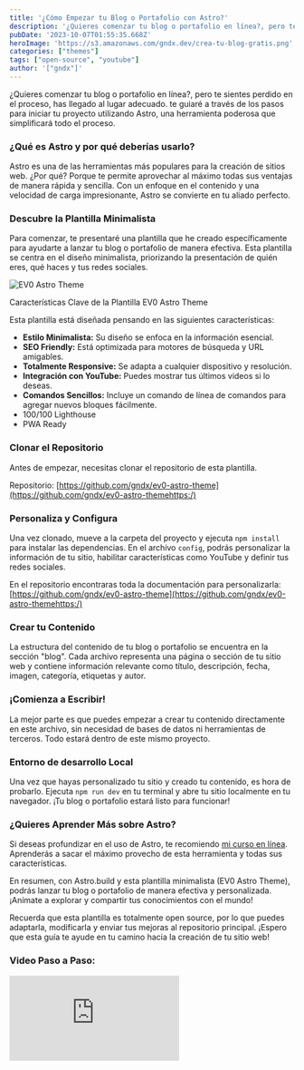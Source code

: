 ```yaml
---
title: '¿Cómo Empezar tu Blog o Portafolio con Astro?'
description: '¿Quieres comenzar tu blog o portafolio en línea?, pero te sientes perdido en el proceso, has llegado al lugar adecuado. te guiaré a través de los pasos para iniciar tu proyecto utilizando Astro, una herramienta poderosa que simplificará todo el proceso.'
pubDate: '2023-10-07T01:55:35.668Z'
heroImage: 'https://s3.amazonaws.com/gndx.dev/crea-tu-blog-gratis.png'
categories: ["themes"]
tags: ["open-source", "youtube"]
author: '["gndx"]'
---
```

¿Quieres comenzar tu blog o portafolio en línea?, pero te sientes perdido en el proceso, has llegado al lugar adecuado. te guiaré a través de los pasos para iniciar tu proyecto utilizando Astro, una herramienta poderosa que simplificará todo el proceso.

### ¿Qué es Astro y por qué deberías usarlo?

Astro es una de las herramientas más populares para la creación de sitios web. ¿Por qué? Porque te permite aprovechar al máximo todas sus ventajas de manera rápida y sencilla. Con un enfoque en el contenido y una velocidad de carga impresionante, Astro se convierte en tu aliado perfecto.

### Descubre la Plantilla Minimalista

Para comenzar, te presentaré una plantilla que he creado específicamente para ayudarte a lanzar tu blog o portafolio de manera efectiva. Esta plantilla se centra en el diseño minimalista, priorizando la presentación de quién eres, qué haces y tus redes sociales.

![EV0 Astro Theme](https://s3.amazonaws.com/gndx.dev/ev0-astro-theme.png)

Características Clave de la Plantilla EV0 Astro Theme

Esta plantilla está diseñada pensando en las siguientes características:

- **Estilo Minimalista:** Su diseño se enfoca en la información esencial.
- **SEO Friendly:** Está optimizada para motores de búsqueda y URL amigables.
- **Totalmente Responsive:** Se adapta a cualquier dispositivo y resolución.
- **Integración con YouTube:** Puedes mostrar tus últimos videos si lo deseas.
- **Comandos Sencillos:** Incluye un comando de línea de comandos para agregar nuevos bloques fácilmente.
- 100/100 Lighthouse
- PWA Ready

### Clonar el Repositorio

Antes de empezar, necesitas clonar el repositorio de esta plantilla.

Repositorio: [https://github.com/gndx/ev0-astro-theme](https://github.com/gndx/ev0-astro-themehttps:/)

### Personaliza y Configura

Una vez clonado, mueve a la carpeta del proyecto y ejecuta `npm install` para instalar las dependencias. En el archivo `config`, podrás personalizar la información de tu sitio, habilitar características como YouTube y definir tus redes sociales.

En el repositorio encontraras toda la documentación para personalizarla:[https://github.com/gndx/ev0-astro-theme](https://github.com/gndx/ev0-astro-themehttps:/)

### Crear tu Contenido

La estructura del contenido de tu blog o portafolio se encuentra en la sección "blog". Cada archivo representa una página o sección de tu sitio web y contiene información relevante como título, descripción, fecha, imagen, categoría, etiquetas y autor.

### ¡Comienza a Escribir!

La mejor parte es que puedes empezar a crear tu contenido directamente en este archivo, sin necesidad de bases de datos ni herramientas de terceros. Todo estará dentro de este mismo proyecto.

### Entorno de desarrollo Local

Una vez que hayas personalizado tu sitio y creado tu contenido, es hora de probarlo. Ejecuta `npm run dev` en tu terminal y abre tu sitio localmente en tu navegador. ¡Tu blog o portafolio estará listo para funcionar!

### ¿Quieres Aprender Más sobre Astro?

Si deseas profundizar en el uso de Astro, te recomiendo [mi curso en línea](https://platzi.com/astro). Aprenderás a sacar el máximo provecho de esta herramienta y todas sus características.

En resumen, con Astro.build y esta plantilla minimalista (EV0 Astro Theme), podrás lanzar tu blog o portafolio de manera efectiva y personalizada. ¡Anímate a explorar y compartir tus conocimientos con el mundo!

Recuerda que esta plantilla es totalmente open source, por lo que puedes adaptarla, modificarla y enviar tus mejoras al repositorio principal. ¡Espero que esta guía te ayude en tu camino hacia la creación de tu sitio web!

### Video Paso a Paso:

<div className="video-wrapper">
	<iframe
		src="https://www.youtube.com/embed/34NpRuqjtLo"
		title="YouTube video player"
		frameborder="0"
		allow="accelerometer; autoplay; clipboard-write; encrypted-media; gyroscope; picture-in-picture"
		allowfullscreen
	></iframe>
</div>
